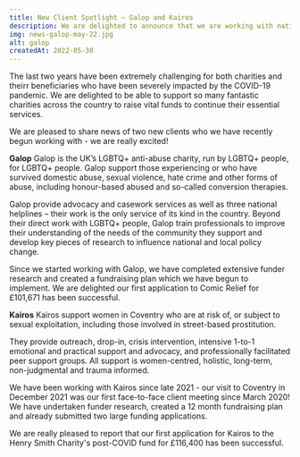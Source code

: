```yaml
---
title: New Client Spotlight – Galop and Kairos
description: We are delighted to announce that we are working with national LGBTQ+ anti-abuse charity, Galop and Coventry based women’s charity, Kairos Women Working Together!
img: news-galop-may-22.jpg
alt: galop
createdAt: 2022-05-30
---
```


The last two years have been extremely challenging for both charities and theirr beneficiaries who have been severely impacted by the COVID-19 pandemic. We are delighted to be able to support so many fantastic charities across the country to raise vital funds to continue their essential services.

We are pleased to share news of two new clients who we have recently begun working with - we are really excited!

**Galop**
Galop is the UK’s LGBTQ+ anti-abuse charity, run by LGBTQ+ people, for LGBTQ+ people. Galop support those experiencing or who have survived domestic abuse, sexual violence, hate crime and other forms of abuse, including honour-based abused and so-called conversion therapies.

Galop provide advocacy and casework services as well as three national helplines – their work is the only service of its kind in the country. Beyond their direct work with LGBTQ+ people, Galop train professionals to improve their understanding of the needs of the community they support and develop key pieces of research to influence national and local policy change.

Since we started working with Galop, we have completed extensive funder research and created a fundraising plan which we have begun to implement. We are delighted our first application to Comic Relief for £101,671 has been successful.

**Kairos**
Kairos support women in Coventry who are at risk of, or subject to sexual exploitation, including those involved in street-based prostitution.

They provide outreach, drop-in, crisis intervention, intensive 1-to-1 emotional and practical support and advocacy, and professionally facilitated peer support groups. All support is women-centred, holistic, long-term, non-judgmental and trauma informed.

We have been working with Kairos since late 2021 - our visit to Coventry in December 2021 was our first face-to-face client meeting since March 2020! We have undertaken funder research, created a 12 month fundraising plan and already submitted two large funding applications.

We are really pleased to report that our first application for Kairos to the Henry Smith Charity's post-COVID fund for £116,400 has been successful.

